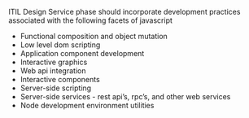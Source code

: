 ITIL Design Service phase should incorporate development practices associated with the following facets of javascript

- Functional composition and object mutation
- Low level dom scripting
- Application component development
- Interactive graphics
- Web api integration
-   Interactive components
- Server-side scripting
- Server-side services - rest api’s, rpc’s, and other web services
- Node development environment utilities
